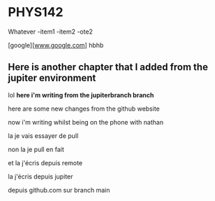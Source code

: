 # PHYS142
Whatever
-item1 
-item2
-ote2


[google][www.google.com]
hbhb

## Here is another chapter that I added from the jupiter environment
lol
**here i'm writing from the jupiterbranch branch**

here are some new changes from the github website


now i'm writing whilst being on the phone with nathan

la je vais essayer de pull

non la je pull en fait

et la j'écris depuis remote

la j'écris depuis jupiter

depuis github.com sur branch main

